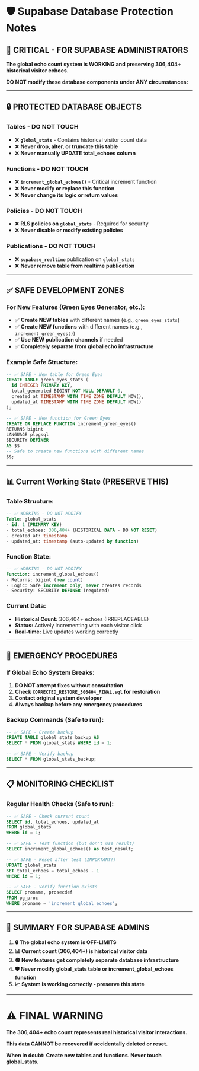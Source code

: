 # 🛡️ **Supabase Database Protection Notes**

## 🚨 **CRITICAL - FOR SUPABASE ADMINISTRATORS**

**The global echo count system is WORKING and preserving 306,404+ historical visitor echoes.**

**DO NOT modify these database components under ANY circumstances:**

---

## 🔒 **PROTECTED DATABASE OBJECTS**

### **Tables - DO NOT TOUCH**
- ❌ **`global_stats`** - Contains historical visitor count data
- ❌ **Never drop, alter, or truncate this table**
- ❌ **Never manually UPDATE total_echoes column**

### **Functions - DO NOT TOUCH**  
- ❌ **`increment_global_echoes()`** - Critical increment function
- ❌ **Never modify or replace this function**
- ❌ **Never change its logic or return values**

### **Policies - DO NOT TOUCH**
- ❌ **RLS policies on `global_stats`** - Required for security
- ❌ **Never disable or modify existing policies**

### **Publications - DO NOT TOUCH**
- ❌ **`supabase_realtime`** publication on `global_stats`
- ❌ **Never remove table from realtime publication**

---

## ✅ **SAFE DEVELOPMENT ZONES**

### **For New Features (Green Eyes Generator, etc.):**
- ✅ **Create NEW tables** with different names (e.g., `green_eyes_stats`)
- ✅ **Create NEW functions** with different names (e.g., `increment_green_eyes()`)
- ✅ **Use NEW publication channels** if needed
- ✅ **Completely separate from global echo infrastructure**

### **Example Safe Structure:**
```sql
-- ✅ SAFE - New table for Green Eyes
CREATE TABLE green_eyes_stats (
  id INTEGER PRIMARY KEY,
  total_generated BIGINT NOT NULL DEFAULT 0,
  created_at TIMESTAMP WITH TIME ZONE DEFAULT NOW(),
  updated_at TIMESTAMP WITH TIME ZONE DEFAULT NOW()
);

-- ✅ SAFE - New function for Green Eyes  
CREATE OR REPLACE FUNCTION increment_green_eyes()
RETURNS bigint
LANGUAGE plpgsql
SECURITY DEFINER
AS $$
-- Safe to create new functions with different names
$$;
```

---

## 📊 **Current Working State (PRESERVE THIS)**

### **Table Structure:**
```sql
-- ✅ WORKING - DO NOT MODIFY
Table: global_stats
- id: 1 (PRIMARY KEY)
- total_echoes: 306,404+ (HISTORICAL DATA - DO NOT RESET)
- created_at: timestamp
- updated_at: timestamp (auto-updated by function)
```

### **Function State:**
```sql
-- ✅ WORKING - DO NOT MODIFY
Function: increment_global_echoes()
- Returns: bigint (new count)
- Logic: Safe increment only, never creates records
- Security: SECURITY DEFINER (required)
```

### **Current Data:**
- **Historical Count:** 306,404+ echoes (IRREPLACEABLE)
- **Status:** Actively incrementing with each visitor click
- **Real-time:** Live updates working correctly

---

## 🚨 **EMERGENCY PROCEDURES**

### **If Global Echo System Breaks:**
1. **DO NOT attempt fixes without consultation**
2. **Check `CORRECTED_RESTORE_306404_FINAL.sql` for restoration**
3. **Contact original system developer**
4. **Always backup before any emergency procedures**

### **Backup Commands (Safe to run):**
```sql
-- ✅ SAFE - Create backup
CREATE TABLE global_stats_backup AS 
SELECT * FROM global_stats WHERE id = 1;

-- ✅ SAFE - Verify backup
SELECT * FROM global_stats_backup;
```

---

## 📋 **MONITORING CHECKLIST**

### **Regular Health Checks (Safe to run):**
```sql
-- ✅ SAFE - Check current count
SELECT id, total_echoes, updated_at 
FROM global_stats 
WHERE id = 1;

-- ✅ SAFE - Test function (but don't use result)
SELECT increment_global_echoes() as test_result;

-- ✅ SAFE - Reset after test (IMPORTANT!)
UPDATE global_stats 
SET total_echoes = total_echoes - 1 
WHERE id = 1;

-- ✅ SAFE - Verify function exists
SELECT proname, prosecdef 
FROM pg_proc 
WHERE proname = 'increment_global_echoes';
```

---

## 🎯 **SUMMARY FOR SUPABASE ADMINS**

1. **🔒 The global echo system is OFF-LIMITS**
2. **📊 Current count (306,404+) is historical visitor data** 
3. **🟢 New features get completely separate database infrastructure**
4. **🛡️ Never modify global_stats table or increment_global_echoes function**
5. **📈 System is working correctly - preserve this state**

---

# ⚠️ **FINAL WARNING**

**The 306,404+ echo count represents real historical visitor interactions.**

**This data CANNOT be recovered if accidentally deleted or reset.**

**When in doubt: Create new tables and functions. Never touch global_stats.**